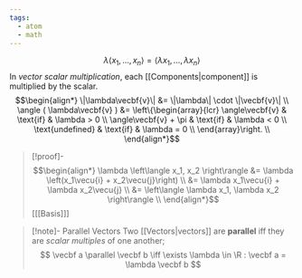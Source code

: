 ```yaml
---
tags:
  - atom
  - math
---
```

$$ \lambda \left\langle x_1, \dots, x_n\right\rangle = \left\langle \lambda x_1, \dots, \lambda x_n\right\rangle $$
In *vector scalar multiplication*, each [[Components|component]] is multiplied by the scalar.
$$\begin{align*} 
	\|\lambda\vecbf{v}\| &= \|\lambda\| \cdot \|\vecbf{v}\| \\
	\angle ( \lambda\vecbf{v} ) &= \left\{\begin{array}{lcr}
		\angle\vecbf{v} & \text{if} & \lambda > 0 \\
		\angle\vecbf{v} + \pi & \text{if} & \lambda < 0 \\
		\text{undefined} & \text{if} & \lambda = 0 \\
	\end{array}\right. \\
\end{align*}$$

> [!proof]-
> $$\begin{align*}
> 	\lambda \left\langle x_1, x_2 \right\rangle &= \lambda \left(x_1\vecu{i} + x_2\vecu{j}\right) \\
> 	&= \lambda x_1\vecu{i} + \lambda x_2\vecu{j} \\
> 	&= \left\langle \lambda x_1, \lambda x_2 \right\rangle \\
> \end{align*}$$
> \[[[Basis]]\]

> [!note]- Parallel Vectors
> Two [[Vectors|vectors]] are **parallel** iff they are *scalar multiples* of one another;
> $$ \vecbf a \parallel \vecbf b \iff \exists \lambda \in \R : \vecbf a = \lambda \vecbf b $$